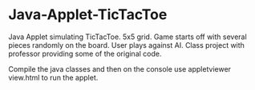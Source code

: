 # Java-Applet-TicTacToe
Java Applet simulating TicTacToe. 5x5 grid. Game starts off with several pieces randomly on the board. User plays against AI.  Class project with professor providing some of the original code.

Compile the java classes and then on the console use appletviewer view.html to run the applet.
